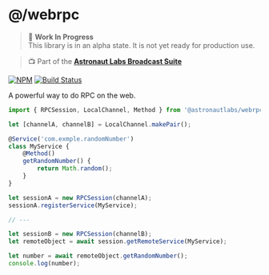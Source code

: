 # @/webrpc

> 🚧 **Work In Progress**  
> This library is in an alpha state. It is not yet ready for production use.

> 📺 Part of the [**Astronaut Labs Broadcast Suite**](https://github.com/astronautlabs/broadcast)

[![NPM](https://img.shields.io/npm/v/@astronautlabs/webrpc.svg)](https://www.npmjs.com/package/@astronautlabs/webrpc) [![Build Status](https://circleci.com/gh/astronautlabs/webrpc/tree/main.svg?style=shield)](https://circleci.com/gh/astronautlabs/webrpc)

A powerful way to do RPC on the web.

```ts
import { RPCSession, LocalChannel, Method } from '@astronautlabs/webrpc';

let [channelA, channelB] = LocalChannel.makePair();

@Service('com.exmple.randomNumber')
class MyService {
    @Method()
    getRandomNumber() {
        return Math.random();
    }
}

let sessionA = new RPCSession(channelA);
sessionA.registerService(MyService);

// ---

let sessionB = new RPCSession(channelB);
let remoteObject = await session.getRemoteService(MyService);

let number = await remoteObject.getRandomNumber();
console.log(number);
```